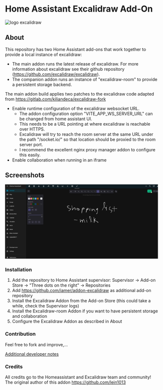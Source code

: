 # Home Assistant Excalidraw Add-On

![logo excalidraw][addon_logo]

## About

This repository has two Home Assistant add-ons that work together to provide a local instance of excalidraw:
* The main addon runs the latest release of excalidraw. For more information about excalidraw see their github repository (https://github.com/excalidraw/excalidraw).
* The companion addon runs an instance of "excalidraw-room" to provide a persistent storage backend.

The main addon build applies two patches to the excalidraw code adapted from https://gitlab.com/kiliandeca/excalidraw-fork
* Enable runtime configuration of the excalidraw websocket URL.
  * The addon configuration option "VITE_APP_WS_SERVER_URL" can be changed from home assistant UI.
  * This needs to be a URL pointing at where excalidraw is reachable over HTTPS.
  * Excalidraw will try to reach the room server at the same URL under the path "/socket.io/" so that location should be proxied to the room server port.
  * I recommend the excellent nginx proxy manager addon to configure this easily.
* Enable collaboration when running in an iframe

## Screenshots
![Screenshot][screenshot_01]


### Installation
1. Add the repository to Home Assistant supervisor: Supervisor -> Add-on Store -> "Three dots on the right" -> Repositories
2. Add https://github.com/iamer/addon-excalidraw as additional add-on repository
3. Install the Excalidraw Addon from the Add-on Store (this could take a while, check the Supervisor logs)
4. Install the Excalidraw-room Addon if you want to have persistent storage and collaboration
5. Configure the Excalidraw Addon as described in About

### Contribution
Feel free to fork and improve,... 

[Additional developer notes ](https://github.com/iamer/addon-excalidraw/blob/master/addon_dev.md)

### Credits
All credits go to the Homeassistant and Excalidraw team and community!
The original author of this addon https://github.com/lein1013

[screenshot_01]: https://github.com/iamer/addon-excalidraw/raw/master/docs/screenshot_01.png
[addon_logo]: https://github.com/lein1013/addon-excalidraw/raw/master/logo.png
